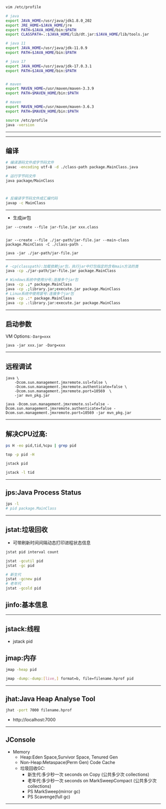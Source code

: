 

```sh
vim /etc/profile

# java
export JAVA_HOME=/usr/java/jdk1.8.0_202
export JRE_HOME=$JAVA_HOME/jre
export PATH=$JAVA_HOME/bin:$PATH
export CLASSPATH=.:$JAVA_HOME/lib/dt.jar:$JAVA_HOME/lib/tools.jar

# java 11
export JAVA_HOME=/usr/java/jdk-11.0.9
export PATH=$JAVA_HOME/bin:$PATH

# java 17
export JAVA_HOME=/usr/java/jdk-17.0.3.1
export PATH=$JAVA_HOME/bin:$PATH


# maven
export MAVEN_HOME=/usr/maven/maven-3.3.9
export PATH=$MAVEN_HOME/bin:$PATH

# maven
export MAVEN_HOME=/usr/maven/maven-3.6.3
export PATH=$MAVEN_HOME/bin:$PATH

source /etc/profile
java -version


```

---

---

## 编译

```sh
# 编译源码文件成字节码文件
javac -encoding utf-8 -d ./class-path package.MainClass.java

# 运行字节码文件
java package/MainClass



# 反编译字节码文件成汇编代码
javap -c MainClass

```

---
- 生成jar包
```
jar --create --file jar-file.jar xxx.class


jar --create --file ./jar-path/jar-file.jar --main-class package.MainClass -C ./class-path .

java -jar ./jar-path/jar-file.jar

```
---

```sh
# -cp(classpath):加载依赖jar包，执行jar中打包指定的含有main方法的类
java -cp ./jar-path/jar-file.jar package.MainClass

# Windows系统中使用分号;连接多个jar包
java -cp .;* package.MainClass
java -cp .;library.jar;execute.jar package.MainClass
# Linux系统中使用冒号:连接多个jar包
java -cp .:* package.MainClass
java -cp .:library.jar:execute.jar package.MainClass
```

---
## 启动参数

VM Options:`-Darg=xxx`

```
java -jar xxx.jar -Darg=xxx
```
---
## 远程调试
```
java \
    -Dcom.sun.management.jmxremote.ssl=false \
    -Dcom.sun.management.jmxremote.authenticate=false \
    -Dcom.sun.management.jmxremote.port=10569  \
    -jar mvn_pkg.jar

java -Dcom.sun.management.jmxremote.ssl=false -Dcom.sun.management.jmxremote.authenticate=false -Dcom.sun.management.jmxremote.port=10569 -jar mvn_pkg.jar

```
---

## 解决CPU过高:
```sh
ps H -eo pid,tid,%cpu | grep pid

top -p pid -H

jstack pid

jstack -l tid
```





---

## jps:Java Process Status

```sh
jps -l
# pid package.MainClass
```


---
## jstat:垃圾回收

- 可带刷新时间间隔动态打印进程状态信息

```sh
jstat pid interval count

jstat -gcutil pid
jstat -gc pid

# 新生代
jstat -gcnew pid
# 老年代
jstat -gcold pid


```


## jinfo:基本信息

---
## jstack:线程

- jstack pid



## jmap:内存

```sh
jmap -heap pid

jmap -dump:-dump:[live,] format=b, file=filename.hprof pid

```
---
## jhat:Java Heap Analyse Tool

```sh
jhat -port 7000 filename.hprof

```
- http://localhost:7000







---


## JConsole



- Memory
    - Heap:Eden Space,Survivor Space, Tenured Gen
    - Non-Heap:Metaspace(Perm Gen) Code Cache
    - 垃圾回收GC: 
        - 新生代:多少秒一次 seconds on Copy (公共多少次 collections)
        - 老年代:多少秒一次 seconds on MarkSweepCompact (公共多少次 collections)
        - PS MarkSweep(mirror gc)
        - PS Scavenge(full gc)


---

